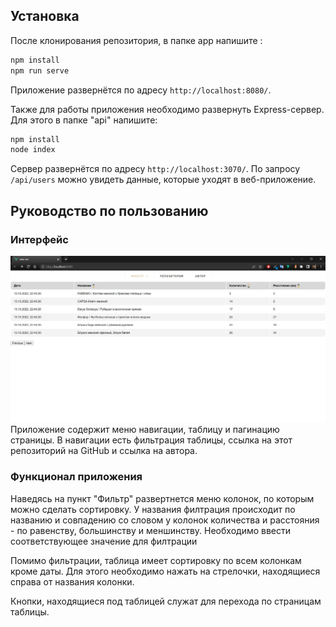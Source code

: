 ## Установка

После клонирования репозитория, в папке app напишите :
```sh
npm install
npm run serve
``` 
Приложение развернётся по адресу `http://localhost:8080/`.

Также для работы приложения необходимо развернуть Express-сервер. Для этого в папке "api" напишите:
```sh
npm install
node index
``` 

Сервер развернётся по адресу `http://localhost:3070/`. По запросу `/api/users` можно увидеть данные, которые уходят в веб-приложение.

## Руководство по пользованию
### Интерфейс
![Интерфейс приложения](https://github.com/Haze272/new-era/blob/master/app/screenshots/application.jpg)
Приложение содержит меню навигации, таблицу и пагинацию страницы. В навигации есть фильтрация таблицы, ссылка на этот репозиторий на GitHub и ссылка на автора.

### Функционал приложения
Наведясь на пункт "Фильтр" развертнется меню колонок, по которым можно сделать сортировку. У названия филтрация происходит по названию и совпадению со словом у колонок количества и расстояния - по равенству, большинству и меншинству. Необходимо ввести соответствующее значение для филтрации

Помимо фильтрации, таблица имеет сортировку по всем колонкам кроме даты. Для этого необходимо нажать на стрелочки, находящиеся справа от названия колонки.

Кнопки, находящиеся под таблицей служат для перехода по страницам таблицы.
